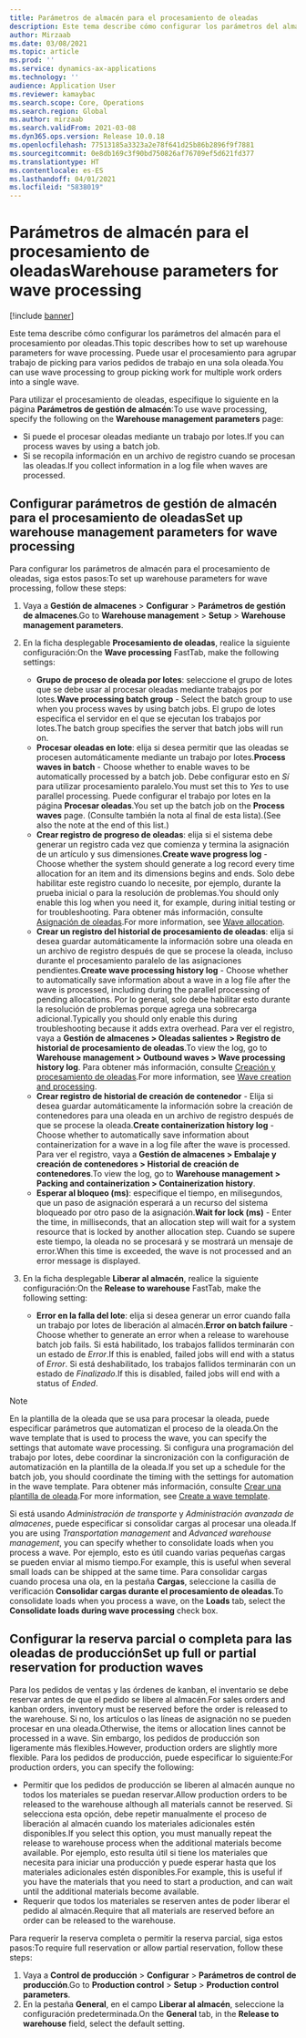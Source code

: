 ```yaml
---
title: Parámetros de almacén para el procesamiento de oleadas
description: Este tema describe cómo configurar los parámetros del almacén para el procesamiento por oleadas. Puede usar el procesamiento para agrupar trabajo de picking para varios pedidos de trabajo en una sola oleada.
author: Mirzaab
ms.date: 03/08/2021
ms.topic: article
ms.prod: ''
ms.service: dynamics-ax-applications
ms.technology: ''
audience: Application User
ms.reviewer: kamaybac
ms.search.scope: Core, Operations
ms.search.region: Global
ms.author: mirzaab
ms.search.validFrom: 2021-03-08
ms.dyn365.ops.version: Release 10.0.18
ms.openlocfilehash: 77513185a3323a2e78f641d25b86b2896f9f7881
ms.sourcegitcommit: 0e8db169c3f90bd750826af76709ef5d621fd377
ms.translationtype: HT
ms.contentlocale: es-ES
ms.lasthandoff: 04/01/2021
ms.locfileid: "5838019"
---
```

# <a name="warehouse-parameters-for-wave-processing"></a><span data-ttu-id="d807b-104">Parámetros de almacén para el procesamiento de oleadas</span><span class="sxs-lookup"><span data-stu-id="d807b-104">Warehouse parameters for wave processing</span></span>

[!include [banner](../includes/banner.md)]

<span data-ttu-id="d807b-105">Este tema describe cómo configurar los parámetros del almacén para el procesamiento por oleadas.</span><span class="sxs-lookup"><span data-stu-id="d807b-105">This topic describes how to set up warehouse parameters for wave processing.</span></span> <span data-ttu-id="d807b-106">Puede usar el procesamiento para agrupar trabajo de picking para varios pedidos de trabajo en una sola oleada.</span><span class="sxs-lookup"><span data-stu-id="d807b-106">You can use wave processing to group picking work for multiple work orders into a single wave.</span></span>

<span data-ttu-id="d807b-107">Para utilizar el procesamiento de oleadas, especifique lo siguiente en la página **Parámetros de gestión de almacén**:</span><span class="sxs-lookup"><span data-stu-id="d807b-107">To use wave processing, specify the following on the **Warehouse management parameters** page:</span></span>

- <span data-ttu-id="d807b-108">Si puede el procesar oleadas mediante un trabajo por lotes.</span><span class="sxs-lookup"><span data-stu-id="d807b-108">If you can process waves by using a batch job.</span></span>
- <span data-ttu-id="d807b-109">Si se recopila información en un archivo de registro cuando se procesan las oleadas.</span><span class="sxs-lookup"><span data-stu-id="d807b-109">If you collect information in a log file when waves are processed.</span></span>

## <a name="set-up-warehouse-management-parameters-for-wave-processing"></a><span data-ttu-id="d807b-110">Configurar parámetros de gestión de almacén para el procesamiento de oleadas</span><span class="sxs-lookup"><span data-stu-id="d807b-110">Set up warehouse management parameters for wave processing</span></span>

<span data-ttu-id="d807b-111">Para configurar los parámetros de almacén para el procesamiento de oleadas, siga estos pasos:</span><span class="sxs-lookup"><span data-stu-id="d807b-111">To set up warehouse parameters for wave processing, follow these steps:</span></span>

1. <span data-ttu-id="d807b-112">Vaya a **Gestión de almacenes** \> **Configurar** \> **Parámetros de gestión de almacenes**.</span><span class="sxs-lookup"><span data-stu-id="d807b-112">Go to **Warehouse management** \> **Setup** \> **Warehouse management parameters**.</span></span>

1. <span data-ttu-id="d807b-113">En la ficha desplegable **Procesamiento de oleadas**, realice la siguiente configuración:</span><span class="sxs-lookup"><span data-stu-id="d807b-113">On the **Wave processing** FastTab, make the following settings:</span></span>

    - <span data-ttu-id="d807b-114">**Grupo de proceso de oleada por lotes**: seleccione el grupo de lotes que se debe usar al procesar oleadas mediante trabajos por lotes.</span><span class="sxs-lookup"><span data-stu-id="d807b-114">**Wave processing batch group** - Select the batch group to use when you process waves by using batch jobs.</span></span> <span data-ttu-id="d807b-115">El grupo de lotes especifica el servidor en el que se ejecutan los trabajos por lotes.</span><span class="sxs-lookup"><span data-stu-id="d807b-115">The batch group specifies the server that batch jobs will run on.</span></span>
    - <span data-ttu-id="d807b-116">**Procesar oleadas en lote**: elija si desea permitir que las oleadas se procesen automáticamente mediante un trabajo por lotes.</span><span class="sxs-lookup"><span data-stu-id="d807b-116">**Process waves in batch** - Choose whether to enable waves to be automatically processed by a batch job.</span></span> <span data-ttu-id="d807b-117">Debe configurar esto en *Sí* para utilizar procesamiento paralelo.</span><span class="sxs-lookup"><span data-stu-id="d807b-117">You must set this to *Yes* to use parallel processing.</span></span> <span data-ttu-id="d807b-118">Puede configurar el trabajo por lotes en la página **Procesar oleadas**.</span><span class="sxs-lookup"><span data-stu-id="d807b-118">You set up the batch job on the **Process waves** page.</span></span> <span data-ttu-id="d807b-119">(Consulte también la nota al final de esta lista).</span><span class="sxs-lookup"><span data-stu-id="d807b-119">(See also the note at the end of this list.)</span></span>
    - <span data-ttu-id="d807b-120">**Crear registro de progreso de oleadas**: elija si el sistema debe generar un registro cada vez que comienza y termina la asignación de un artículo y sus dimensiones.</span><span class="sxs-lookup"><span data-stu-id="d807b-120">**Create wave progress log** - Choose whether the system should generate a log record every time allocation for an item and its dimensions begins and ends.</span></span> <span data-ttu-id="d807b-121">Solo debe habilitar este registro cuando lo necesite, por ejemplo, durante la prueba inicial o para la resolución de problemas.</span><span class="sxs-lookup"><span data-stu-id="d807b-121">You should only enable this log when you need it, for example, during initial testing or for troubleshooting.</span></span> <span data-ttu-id="d807b-122">Para obtener más información, consulte [Asignación de oleadas](wave-allocation-method.md).</span><span class="sxs-lookup"><span data-stu-id="d807b-122">For more information, see [Wave allocation](wave-allocation-method.md).</span></span>
    - <span data-ttu-id="d807b-123">**Crear un registro del historial de procesamiento de oleadas**: elija si desea guardar automáticamente la información sobre una oleada en un archivo de registro después de que se procese la oleada, incluso durante el procesamiento paralelo de las asignaciones pendientes.</span><span class="sxs-lookup"><span data-stu-id="d807b-123">**Create wave processing history log** - Choose whether to automatically save information about a wave in a log file after the wave is processed, including during the parallel processing of pending allocations.</span></span> <span data-ttu-id="d807b-124">Por lo general, solo debe habilitar esto durante la resolución de problemas porque agrega una sobrecarga adicional.</span><span class="sxs-lookup"><span data-stu-id="d807b-124">Typically you should only enable this during troubleshooting because it adds extra overhead.</span></span> <span data-ttu-id="d807b-125">Para ver el registro, vaya a **Gestión de almacenes \> Oleadas salientes \> Registro de historial de procesamiento de oleadas**.</span><span class="sxs-lookup"><span data-stu-id="d807b-125">To view the log, go to **Warehouse management \> Outbound waves \> Wave processing history log**.</span></span> <span data-ttu-id="d807b-126">Para obtener más información, consulte [Creación y procesamiento de oleadas](wave-processing.md).</span><span class="sxs-lookup"><span data-stu-id="d807b-126">For more information, see [Wave creation and processing](wave-processing.md).</span></span>
    - <span data-ttu-id="d807b-127">**Crear registro de historial de creación de contenedor** - Elija si desea guardar automáticamente la información sobre la creación de contenedores para una oleada en un archivo de registro después de que se procese la oleada.</span><span class="sxs-lookup"><span data-stu-id="d807b-127">**Create containerization history log** - Choose whether to automatically save information about containerization for a wave in a log file after the wave is processed.</span></span> <span data-ttu-id="d807b-128">Para ver el registro, vaya a **Gestión de almacenes \> Embalaje y creación de contenedores \> Historial de creación de contenedores**.</span><span class="sxs-lookup"><span data-stu-id="d807b-128">To view the log, go to **Warehouse management \> Packing and containerization \> Containerization history**.</span></span>
    - <span data-ttu-id="d807b-129">**Esperar al bloqueo (ms)**: especifique el tiempo, en milisegundos, que un paso de asignación esperará a un recurso del sistema bloqueado por otro paso de la asignación.</span><span class="sxs-lookup"><span data-stu-id="d807b-129">**Wait for lock (ms)** - Enter the time, in milliseconds, that an allocation step will wait for a system resource that is locked by another allocation step.</span></span> <span data-ttu-id="d807b-130">Cuando se supere este tiempo, la oleada no se procesará y se mostrará un mensaje de error.</span><span class="sxs-lookup"><span data-stu-id="d807b-130">When this time is exceeded, the wave is not processed and an error message is displayed.</span></span>

1. <span data-ttu-id="d807b-131">En la ficha desplegable **Liberar al almacén**, realice la siguiente configuración:</span><span class="sxs-lookup"><span data-stu-id="d807b-131">On the **Release to warehouse** FastTab, make the following setting:</span></span>

    - <span data-ttu-id="d807b-132">**Error en la falla del lote**: elija si desea generar un error cuando falla un trabajo por lotes de liberación al almacén.</span><span class="sxs-lookup"><span data-stu-id="d807b-132">**Error on batch failure** - Choose whether to generate an error when a release to warehouse batch job fails.</span></span> <span data-ttu-id="d807b-133">Si está habilitado, los trabajos fallidos terminarán con un estado de *Error*.</span><span class="sxs-lookup"><span data-stu-id="d807b-133">If this is enabled, failed jobs will end with a status of *Error*.</span></span> <span data-ttu-id="d807b-134">Si está deshabilitado, los trabajos fallidos terminarán con un estado de *Finalizado*.</span><span class="sxs-lookup"><span data-stu-id="d807b-134">If this is disabled, failed jobs will end with a status of *Ended*.</span></span>

> [!NOTE]
> <span data-ttu-id="d807b-135">En la plantilla de la oleada que se usa para procesar la oleada, puede especificar parámetros que automatizan el proceso de la oleada.</span><span class="sxs-lookup"><span data-stu-id="d807b-135">On the wave template that is used to process the wave, you can specify the settings that automate wave processing.</span></span> <span data-ttu-id="d807b-136">Si configura una programación del trabajo por lotes, debe coordinar la sincronización con la configuración de automatización en la plantilla de la oleada.</span><span class="sxs-lookup"><span data-stu-id="d807b-136">If you set up a schedule for the batch job, you should coordinate the timing with the settings for automation in the wave template.</span></span> <span data-ttu-id="d807b-137">Para obtener más información, consulte [Crear una plantilla de oleada](wave-templates.md).</span><span class="sxs-lookup"><span data-stu-id="d807b-137">For more information, see [Create a wave template](wave-templates.md).</span></span>
>
> <span data-ttu-id="d807b-138">Si está usando *Administración de transporte* y *Administración avanzada de almacenes*, puede especificar si consolidar cargas al procesar una oleada.</span><span class="sxs-lookup"><span data-stu-id="d807b-138">If you are using *Transportation management* and *Advanced warehouse management*, you can specify whether to consolidate loads when you process a wave.</span></span> <span data-ttu-id="d807b-139">Por ejemplo, esto es útil cuando varias pequeñas cargas se pueden enviar al mismo tiempo.</span><span class="sxs-lookup"><span data-stu-id="d807b-139">For example, this is useful when several small loads can be shipped at the same time.</span></span> <span data-ttu-id="d807b-140">Para consolidar cargas cuando procesa una ola, en la pestaña **Cargas**, seleccione la casilla de verificación **Consolidar cargas durante el procesamiento de oleadas**.</span><span class="sxs-lookup"><span data-stu-id="d807b-140">To consolidate loads when you process a wave, on the **Loads** tab, select the **Consolidate loads during wave processing** check box.</span></span></P>

## <a name="set-up-full-or-partial-reservation-for-production-waves"></a><span data-ttu-id="d807b-141">Configurar la reserva parcial o completa para las oleadas de producción</span><span class="sxs-lookup"><span data-stu-id="d807b-141">Set up full or partial reservation for production waves</span></span>

<span data-ttu-id="d807b-142">Para los pedidos de ventas y las órdenes de kanban, el inventario se debe reservar antes de que el pedido se libere al almacén.</span><span class="sxs-lookup"><span data-stu-id="d807b-142">For sales orders and kanban orders, inventory must be reserved before the order is released to the warehouse.</span></span> <span data-ttu-id="d807b-143">Si no, los artículos o las líneas de asignación no se pueden procesar en una oleada.</span><span class="sxs-lookup"><span data-stu-id="d807b-143">Otherwise, the items or allocation lines cannot be processed in a wave.</span></span> <span data-ttu-id="d807b-144">Sin embargo, los pedidos de producción son ligeramente más flexibles.</span><span class="sxs-lookup"><span data-stu-id="d807b-144">However, production orders are slightly more flexible.</span></span> <span data-ttu-id="d807b-145">Para los pedidos de producción, puede especificar lo siguiente:</span><span class="sxs-lookup"><span data-stu-id="d807b-145">For production orders, you can specify the following:</span></span>

- <span data-ttu-id="d807b-146">Permitir que los pedidos de producción se liberen al almacén aunque no todos los materiales se puedan reservar.</span><span class="sxs-lookup"><span data-stu-id="d807b-146">Allow production orders to be released to the warehouse although all materials cannot be reserved.</span></span> <span data-ttu-id="d807b-147">Si selecciona esta opción, debe repetir manualmente el proceso de liberación al almacén cuando los materiales adicionales estén disponibles.</span><span class="sxs-lookup"><span data-stu-id="d807b-147">If you select this option, you must manually repeat the release to warehouse process when the additional materials become available.</span></span> <span data-ttu-id="d807b-148">Por ejemplo, esto resulta útil si tiene los materiales que necesita para iniciar una producción y puede esperar hasta que los materiales adicionales estén disponibles.</span><span class="sxs-lookup"><span data-stu-id="d807b-148">For example, this is useful if you have the materials that you need to start a production, and can wait until the additional materials become available.</span></span>
- <span data-ttu-id="d807b-149">Requerir que todos los materiales se reserven antes de poder liberar el pedido al almacén.</span><span class="sxs-lookup"><span data-stu-id="d807b-149">Require that all materials are reserved before an order can be released to the warehouse.</span></span>

<span data-ttu-id="d807b-150">Para requerir la reserva completa o permitir la reserva parcial, siga estos pasos:</span><span class="sxs-lookup"><span data-stu-id="d807b-150">To require full reservation or allow partial reservation, follow these steps:</span></span>

1. <span data-ttu-id="d807b-151">Vaya a **Control de producción** \> **Configurar** \> **Parámetros de control de producción**.</span><span class="sxs-lookup"><span data-stu-id="d807b-151">Go to **Production control** \> **Setup** \> **Production control parameters**.</span></span>
1. <span data-ttu-id="d807b-152">En la pestaña **General**, en el campo **Liberar al almacén**, seleccione la configuración predeterminada.</span><span class="sxs-lookup"><span data-stu-id="d807b-152">On the **General** tab, in the **Release to warehouse** field, select the default setting.</span></span>
